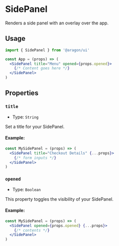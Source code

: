 # SidePanel

Renders a side panel with an overlay over the app.

## Usage

```jsx
import { SidePanel } from '@aragon/ui'

const App = (props) => (
  <SidePanel title="Menu" opened={props.opened}>
    {/* Content goes here */}
  </SidePanel>
)
```

## Properties

### `title`

- Type: `String`

Set a title for your SidePanel.

#### Example:

```jsx
const MySidePanel = (props) => (
  <SidePanel title="Checkout Details" {...props}>
    {/* form inputs */}
  </SidePanel>
)
```

### `opened`

- Type: `Boolean`

This property toggles the visibility of your SidePanel.

#### Example:

```jsx
const MySidePanel = (props) => (
  <SidePanel opened={props.opened} {...props}>
    {/* contents */}
  </SidePanel>
)
```